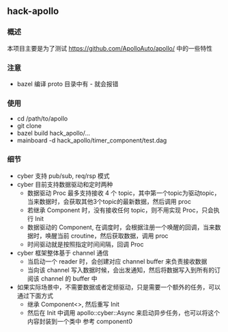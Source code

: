 ## hack-apollo

### 概述

本项目主要是为了测试 https://github.com/ApolloAuto/apollo/ 中的一些特性

### 注意

- bazel 编译 proto 目录中有 - 就会报错

### 使用

- cd /path/to/apollo
- git clone 
- bazel build hack_apollo/...
- mainboard -d hack_apollo/timer_component/test.dag

### 细节

- cyber 支持 pub/sub, req/rsp 模式
- cyber 目前支持数据驱动和定时两种
	- 数据驱动 Proc 最多支持接收 4 个 topic，其中第一个topic为驱动topic，当来数据时，会获取其他3个topic的最新数据，然后调用 proc
	- 若继承 Component 时，没有接收任何 topic，则不用实现 Proc，只会执行 Init
	- 数据驱动的 Component, 在调度时，会根据注册一个唤醒的回调，当来数据时，唤醒当前 croutine，然后获取数据，调用 proc
	- 时间驱动就是按照指定时间间隔，回调 Proc
- cyber 框架整体基于 channel 通信
	- 当启动一个 reader 时，会创建对应 channel buffer 来负责接收数据
	- 当向该 channel 写入数据时候，会出发通知，然后将数据写入到所有的订阅该 channel 的 buffer 中
- 如果实际场景中，不需要数据或者定频驱动，只是需要一个额外的任务，可以通过下面方式
	- 继承 Component<>, 然后重写 Init
	- 然后在 Init 中调用 apollo::cyber::Async 来启动异步任务，也可以将这个内容封装到一个类中 参考 component0
